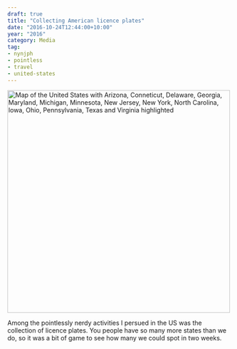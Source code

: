 ```yaml
---
draft: true
title: "Collecting American licence plates"
date: "2016-10-24T12:44:00+10:00"
year: "2016"
category: Media
tag:
- nynjph
- pointless
- travel
- united-states
---
```

<p><img src="https://rubenerd.com/files/2016/nynjph2016-licences.svg" alt="Map of the United States with Arizona, Conneticut, Delaware, Georgia, Maryland, Michigan, Minnesota, New Jersey, New York, North Carolina, Iowa, Ohio, Pennsylvania, Texas and Virginia highlighted" style="width:500px;" />

Among the pointlessly nerdy activities I persued in the US was the collection of licence plates. You people have so many more states than we do, so it was a bit of game to see how many we could spot in two weeks.

